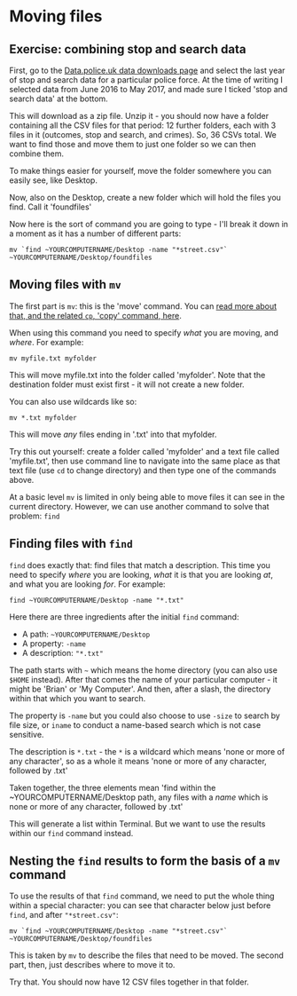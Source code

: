 # Moving files

## Exercise: combining stop and search data

First, go to the [Data.police.uk data downloads page](https://data.police.uk/data/) and select the last year of stop and search data for a particular police force. At the time of writing I selected data from June 2016 to May 2017, and made sure I ticked 'stop and search data' at the bottom.

This will download as a zip file. Unzip it - you should now have a folder containing all the CSV files for that period: 12 further folders, each with 3 files in it (outcomes, stop and search, and crimes). So, 36 CSVs total. We want to find those and move them to just one folder so we can then combine them.

To make things easier for yourself, move the folder somewhere you can easily see, like Desktop.

Now, also on the Desktop, create a new folder which will hold the files you find. Call it 'foundfiles'

Now here is the sort of command you are going to type - I'll break it down in a moment as it has a number of different parts:

```
mv `find ~YOURCOMPUTERNAME/Desktop -name "*street.csv"` ~YOURCOMPUTERNAME/Desktop/foundfiles
```

## Moving files with `mv`

The first part is `mv`: this is the 'move' command. You can [read more about that, and the related `cp`, 'copy' command, here](http://www.macworld.com/article/2080814/master-the-command-line-copying-and-moving-files.html).

When using this command you need to specify *what* you are moving, and *where*. For example:

`mv myfile.txt myfolder`

This will move myfile.txt into the folder called 'myfolder'. Note that the destination folder must exist first - it will not create a new folder.

You can also use wildcards like so:

`mv *.txt myfolder`

This will move *any* files ending in '.txt' into that myfolder.

Try this out yourself: create a folder called 'myfolder' and a text file called 'myfile.txt', then use command line to navigate into the same place as that text file (use `cd` to change directory) and then type one of the commands above.

At a basic level `mv` is limited in only being able to move files it can see in the current directory. However, we can use another command to solve that problem: `find`

## Finding files with `find`

`find` does exactly that: find files that match a description. This time you need to specify *where* you are looking, *what* it is that you are looking *at*, and what you are looking *for*. For example:

`find ~YOURCOMPUTERNAME/Desktop -name "*.txt"`

Here there are three ingredients after the initial `find` command:

* A path: `~YOURCOMPUTERNAME/Desktop`
* A property: `-name`
* A description: `"*.txt"`

The path starts with `~` which means the home directory (you can also use `$HOME` instead). After that comes the name of your particular computer - it might be 'Brian' or 'My Computer'. And then, after a slash, the directory within that which you want to search.

The property is `-name` but you could also choose to use `-size` to search by file size, or `iname` to conduct a name-based search which is not case sensitive.

The description is `*.txt` - the `*` is a wildcard which means 'none or more of any character', so as a whole it means 'none or more of any character, followed by .txt'

Taken together, the three elements mean 'find within the ~YOURCOMPUTERNAME/Desktop path, any files with a *name* which is none or more of any character, followed by .txt'

This will generate a list within Terminal. But we want to use the results within our `find` command instead.

## Nesting the `find` results to form the basis of a `mv` command

To use the results of that `find` command, we need to put the whole thing within a special character: you can see that character below just before `find`, and after `"*street.csv"`:

```
mv `find ~YOURCOMPUTERNAME/Desktop -name "*street.csv"` ~YOURCOMPUTERNAME/Desktop/foundfiles
```

This is taken by `mv` to describe the files that need to be moved. The second part, then, just describes where to move it to.

Try that. You should now have 12 CSV files together in that folder. 
